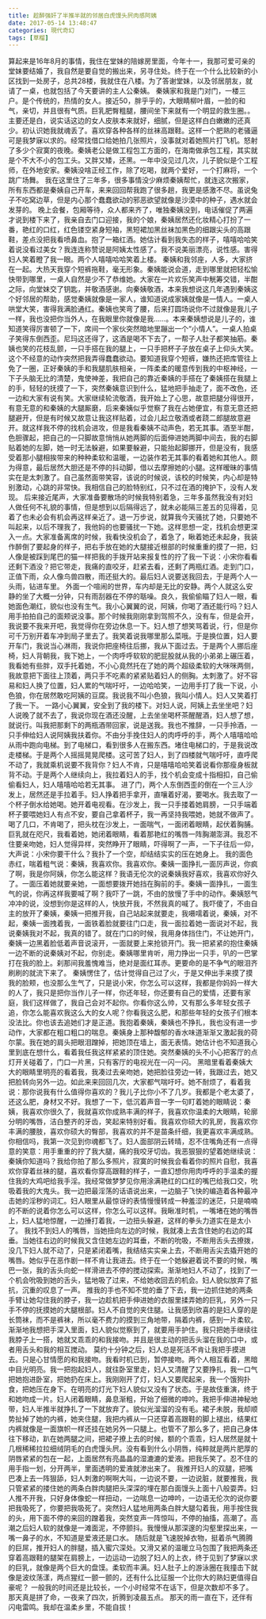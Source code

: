 ```yaml
---
title: 趁醉强奸了半推半就的邻居白虎馒头屄肉感阿姨
date: 2017-05-14 13:48:47
categories: 現代奇幻
tags: [草榴]
---
```

算起来是16年8月的事情，我住在堂妹的陪嫁房里面，今年十一，我那可爱可亲的堂妹要结婚了，我自然是要自觉的搬出来，另寻住处。终于在一个什么比较新的小区找到一处房子，总共28楼，我就住在八楼。为了答谢堂妹，以及邻居朋友，就请了一桌，也就包括了今天要讲的主人公秦姨。
    秦姨家和我是门对门，一楼三户。是个传统的，热情的女人。接近50，胖乎乎的，大眼睛柳叶眉，一脸的和气，亲切，并且很有气质。巨乳肥臀粗腿，腰间坐下来就有一个明显的救生圈。。主要还是白，说实话这边的女人皮肤本来就好，细腻，但是这样白白嫩嫩的还真少。初认识她我就魂丢了。喜欢穿各种各样的丝袜高跟鞋。这样一个肥熟的老骚逼可是我梦寐以求的。经常找借口给她拍几张照片，没事就对着她照片打飞机。怒射了多少个寂寞的夜晚。秦姨老公是做工程包工方面的，在海南做承包工程，其实就是个不大不小的包工头。又胖又矮，还黑。一年中没见过几次，儿子貌似是个工程师，在外地安家。秦姨没啥正经工作，除了吃喝，就两个爱好，一个打麻将，一个跳广场舞。
    我在这里住了三年多，很多事情没少麻烦秦姨帮忙，就连这次搬家，所有东西都是秦姨自己开车，来来回回帮我跑了很多趟，我更是感激不尽。虽说兔子不吃窝边草，但是内心那个蠢蠢欲动的邪恶欲望就像是沙漠中的种子，遇水就会发芽的。
    晚上会餐，包厢等待，众人都来齐了，唯独秦姨没到，电话催促了两遍才说到楼下来了，我亲自去门口迎接，我的个娘，秦姨居然还化妆精心打扮了一番，艳红的口红，红色镂空紧身短袖，黑短裙加黑丝袜加黑色的细跟尖头的高跟鞋，差点没把我看喷鼻血。抱了一箱红酒。她估计看到我失态的样子，嘻嘻哈哈笑着说没看过美女？我连连称赞说是阿姨太性感了。我不说美丽漂亮，说性感。害得妇人笑着瞪了我一眼。两个人嘻嘻哈哈笑着上楼。
    秦姨和我邻座，人多，大家挤在一起。大热天我穿个短裤拖鞋，毫无形象。秦姨能说会道，走到哪里就把轻松愉快带到哪里，一桌人自然是少不了恭维她。大家在一片欢乐笑声中觥筹交错，半酣之际，向堂妹交了钥匙，并敬酒感谢。向秦姨敬酒，本来我想说这几年遇到秦姨这个好邻居的帮助，感觉秦姨就像是一家人，谁知道说成家姨就像是一情人。一桌人哄堂大笑，害得我满脸通红。秦姨也笑弯了腰，后来打圆场说你不过就像是我儿子一样，我也没把你当外人，在我眼里你就像是我……。本来秦姨想说是儿子的，谁知道笑得厉害顿了一下，席间一个家伙突然暗地里蹦出一个“小情人”。一桌人拍桌子笑得东倒西歪。尼玛这还得了，这酒是喝不下去了，一帮子人肚子都笑抽筋。秦姨也笑的花枝乱颤，一只手搭在我的腿上，一只手把杯子子放在桌子上仰头大笑。这个不经意的动作突然把我弄得蠢蠢欲动。要知道我穿个短裤，嫌热还把库管往上免了一圈，正好秦姨的手和我腿肌肤相亲，一阵柔柔的暖意传到我的中枢神经，一下子头脑无比的清楚，鬼使神差，我把自己的靠近秦姨的手搭在了秦姨搭在我腿上的手，轻轻的抚摸了一下，突然秦姨意识到什么，猛地把手抽走了，面不改色，还一边和大家有说有笑。大家继续轮流敬酒，我开始上了心思，故意把腿分得很开，有意无意的和秦姨的大腿厮磨，后来秦姨似乎觉察了我在占她便宜，有意无意还把腿避开，但是有时候又故意让我这样贴着，过会儿起立敬酒或者跷二郎腿故意避开。就这样我不停的找机会进攻，但是我看秦姨不动声色，若无其事。酒至半酣，色胆骤起，把自己的一只脚故意悄悄从她两脚的后面伸进她两脚中间去，我的右脚贴着她的左脚，她一时无法躲避，如果要躲避，只能抬起脚挪开，但是没有，我感受着那小腿相挨带来的种种柔软和温暖，一边装作若无其事的看着她和其他人。颇为得意，最后居然大胆还是不停的抖动脚，借以去摩擦她的小腿。这样暧昧的事情实在是太刺激了。自己虽然面带笑容，该说的时候说，该校的时候笑，内心却是特别激动，心跳的非常快。我相信自己的脸特别红，只不过在酒的掩护下，没有人发现。
    后来接近尾声，大家准备要散场的时候我特别着急，三年多虽然我没有对妇人做任何不礼貌的事情，但是想到以后隔得远了，就未必能隔三差五的见得着，见着了也未必会有机会再这样亲近了。退一万步说，就算我今天骚扰了她，只要她不叫起来，以后不理我了，我他妈的也要骚扰一下她。这样思想一定，找机会想更深入一点。大家准备离席的时候，我看快没机会了，着急了，瞅着她还未起身，我装作醉倒了要起身的样子，把右手放在她的大腿接近根部的时候重重的摸了一把，妇人像是被踩到尾巴的猫一样把我的手拨开站来报复性的拧了我一下说：小宋你看看还剩下酒没？把它带走，我痛的直咬牙，赶紧去看，还剩了两瓶红酒。走到门口，正值下雨，众人像鸟兽四散，雨还挺大的。最后妇人说要送我回去，于是两个人一头雨，钻进车里。
    外面一个喧闹的世界，车内却是无比的安静。两个人就这么安静的坐了大概一分钟，只有雨刮器在不停的聒噪。良久，我偷偷瞄了妇人一眼，看她面色潮红，貌似也没有生气。我小心翼翼的说，阿姨，你喝了酒还能行吗？妇人用手拍拍自己的面颊说没事。那个时候我刚刚拿到驾照不久，没有车，但是会开，我说要不我来开吧，我觉得你在旁边休息一下。妇人想了想笑骂着说，行，但是你可千万别开着车冲到局子里去了。我笑着说我哪里那么菜哦。于是换位置，妇人要开车门，我说当心淋雨，我说你把座椅往后挪，我从下面过去。于是两个人挪后座椅，妇人背朝我，我下她上，一个肉呼呼软软的肥屁股就从我的小弟弟上碾压着，我看她有些胖，双手托着她，不小心竟然托在了她的两个超级柔软的大咪咪两侧，我故意把下面往上顶着，两只手不吃素的紧紧贴着妇人的侧胸。太刺激了。好不容易和妇人换了位置，妇人累的气喘吁吁，一边哈哈笑，一边用手打了我一下说，小色狼，你在居然敢吃阿姨的豆腐。我说我不叫小色狼，我叫小情人。妇人又笑着打了我一下。
    一路小心翼翼，安全到了我的楼下。对妇人说，阿姨上去坐坐吧？妇人说晚了就不去了，我说你现在酒还没醒，上去坐坐喝杯茶醒醒酒，妇人想了想，就说行。叫我把那剩下的两瓶酒带回家，说是送我。我也不推辞，一只手拎酒，一只手伸给妇人说阿姨我扶着你。不由分手挽住妇人的肉呼呼的手，两个人嘻嘻哈哈从雨中跑向电梯。到了电梯口，看到很多人在搬东西。堵住电梯口的，于是我说改走楼梯。于是两个人摇摇晃晃爬楼。这可苦了妇人，到了四楼就气喘吁吁，直呼爬不动了，我就乘机说要不我背你？妇人不肯，只是嘻嘻哈哈笑着说看你那瘦身板就背不动。于是两个人继续向上，我拉着妇人的手，找个机会变成十指相扣，自己偷偷看妇人，妇人嘻嘻哈哈若无其事。
    进了门，两个人东倒西歪的倒在一个三人沙发上，居然还是手拉着手。妇人挣着把手拿开，直嚷着好渴，要喝水。我去取了一个杯子倒水给她喝。她开着电视看。在沙发上，我一只手搂着她肩膀，一只手端着杯子要喂她妇人有点不安，要自己拿着杯子，我一再坚持我喂她，她就不做声了。喝了几口，不肯喝了，把头枕在沙发上，一面喘气，一面闭着眼睛，起伏着胸脯。巨乳就在咫尺，我看着她，她闭着眼睛，看着那艳红的嘴唇一阵胸潮澎湃。我忍不住要亲吻她，妇人觉得异样，突然睁开了眼睛，吓得啊了一声，一下子往后一仰，大声说：小宋你要干什么？我扑了一个空，却结结实实的压在她身上。
我的面色赤红，喘着粗气说：秦姨，我喜欢你。我喜欢你。秦姨一面挣扎一面厉声说，你疯了啊，我是你阿姨，你怎么能这样？我语无伦次的说秦姨我好喜欢，我喜欢你好久了。一面压着她就要亲她，一面想要拨开她挡在胸前的手。秦姨一面挣扎，一面生气的说，你再这样我要喊了啊？我吓了一跳，不由的放慢了手中的动作。秦姨怒气冲冲的说，没想到你是这样的人，快放开我，不然我真的喊了。我吓傻了，不由自主的放开了秦姨，秦姨一把推开我，自己站起来就要走，我嗫嚅着说，秦姨，对不起，秦姨一面拽着我，一面铁着脸就要往门口走，我一面拉着她一面说对不起，我说秦姨我对不起，我真的错了。就在门口的时候，我用身体挡住门，不让她开门，秦姨一边黑着脸低着声音说滚开，一面就要上来抢锁开门。我一把紧紧的抱住秦姨一边不断的说秦姨对不起，你别走。秦姨哪里肯听，用力挣出一只手，叭的一巴掌打在我的脸上。刹那间我羞愧难当，绝对是面红耳赤。更要命的是不争气的眼泪齐刷刷的就流下来了。
    秦姨愣住了，估计觉得自己过了火，于是又伸出手来摸了摸我的脸颊，也没那么生气了，只是说小宋，你怎么可以这样，我都是你妈妈一样大的人了，我只是把你当作儿子一样，你还年轻，你还要有自己的爱情，还要有家庭，我们这样做了，我自己会对不起你。你看你这么帅，又有那么多年轻女孩子追，你怎么能喜欢我这么大的女人呢？你看我这么肥，和那些年轻的女孩子们根本没法比。你也该去追她们才是正道。我抱着秦姨，秦姨也不挣扎，我也没有进一步动作，大家都在粗口粗口的喘息。秦姨身上那种馥郁的香水味道渐渐又激起我的荷尔蒙。我在她的肩头把眼泪蹭掉，把她顶在墙上，面无表情。她估计也不知道我心里到底在想什么，看着我任我这样紧紧的顶住她。突然秦姨的头不小心把客厅的点灯开关碰着了，门口一片黑，只有客厅的电视光在一闪一闪。
    黑暗里看着秦姨大大的眼睛里明亮的看着我，我凑过去亲吻她，她把脸往旁边一转，我跟过去，她又把脸转向另外一边。如此来来回回几次，大家都气喘吁吁。她不耐烦了，看着我说：那你说我有什么值得你喜欢的？我儿子比你小不了几岁。我都是个老太婆了，还这么肥，身材又不好。我想了一下，低沉着声音一字一句盯着她的眼睛说：秦姨，我喜欢你很久了，我就喜欢你成熟丰满的样子，我喜欢你温柔的大眼睛，轮廓分明的嘴唇，洁白整齐的牙齿，笑起来特别好看。我喜欢你硕大的乳房，我喜欢你丰满的腰肢，喜欢你硕大的臀部，我喜欢的并不是苗条纤细，我更喜欢丰满成熟。你相信吗，我第一次见到你魂都飞了。妇人面部阴云转晴，忍不住嘴角还有一点得意的笑意：用手重重的拧了我大腿，痛的我咬牙切齿。我恶狠狠的望着她继续说：秦姨你知道吗？我给你拍了那么多照片，寂寞的时候我会看着你的照片自慰，我喜欢你穿着丝袜的腿，喜欢看你穿高跟鞋的样子，一直幻想你用肉呼呼的手温柔的握住我的大鸡吧给我手淫。我经常做梦梦见你用涂满艳红的口红的嘴巴给我口交，吮吸着我的大鬼头。我一边把最淫荡的话语说出来，一边脑子飞快的编造着各种最冲击她的淫秽的词汇。妇人眼里从最惊讶的表情慢慢转成一种羞涩的迷茫，只是喃喃的不断的说着你怎么可以这样，你怎么可以这样。我瞅准时机，一嘴堵在她的嘴唇上，妇人猛地惊醒，一边捶打着我，一边扭头躲避，这样的拳头力道实在是太小了。
    我找不到妇人的嘴唇，当她扭向左边的时候，我就凑上去含住她的右边的耳垂。当她往右边的时候我又含住她左边的耳垂，不断的吮吸，不断用舌头去撩拨，没几下妇人就不动了，只是紧闭着嘴，我结结实实亲上去，不断用舌尖去撬开她的嘴唇。她似乎在恶作剧一样不肯让我进去。终于在一个她躲避着说不要的时候，嘴巴一张，我的舌头向蛇一样滑进去不停的搅动探索。渐渐地妇人不动了，找到了一个机会吮吸到她的舌头，猛地吸了过来，不给她收回去的机会。妇人貌似放弃了抵抗，沉重的叹息了一声。
    推我的手也不知不觉的垂了下去，我一边抓住她的两条手臂让她勾住我的脖子，我一边趁机把手伸进她的衣服里揉弄她的巨乳，另外一只手不停的抚摸她的大腿根部。妇人不自觉的夹住腿。让我感到欣喜的是妇人穿的是长筒袜，而不是裤袜，所以毫不费力的摸到三角地带，隔着内裤，感到一片柔软。渐渐地我想把手深入里面，妇人貌似觉察到了，就要用手护住。我只把她手继续往我脖子上一搭，她就又乖乖的和我接吻。并且是很主动的把舌头溜在我的口中，或者用舌头和我的相互搅动。
    莫约十分钟之后，妇人总是死活不肯让我把手摸进去。只是心甘情愿的和我接吻。我看时机已到，暂停接吻。两个人相互看着，黑暗中目光明亮。我一把抱起妇人，就往卧室里走，妇人又清醒了又要挣扎，我一口气把她抱进卧室，把她扔在床上。我刚刚开了灯，妇人又要爬起来，我一个饿狗扑食，把她压在身下。在明亮的灯光下妇人貌似又没有了状态。于是故伎重演，终于和她吻成一片。妇人闭着眼睛，鼻息渐粗，开始了细微的呻吟。我把手伸进神秘地带，妇人半推半就挣扎了一下就放弃了。貌似光溜溜的没有毛。裙子未脱，我却顺势扯掉了她的内裤，她夹住腿，我把内裤从一只还穿着高跟鞋的脚上褪出，结果红内裤就像是一面旗帜一样还挂在她另外一只腿上。也管不了那么多了，把自己身体往下移动，趴在她两腿之间，把裙子撩上去的时候，额的个乖乖，妇人居然是就十几根稀稀拉拉细绒阴毛的白虎馒头屄。没有看到什么小阴唇，纯粹就是两片肥厚的阴唇紧紧的包在一起，上面居然有亮晶晶的湿漉漉的爱液。把我乐笑了。忍不住的用手指一划，分开两半，里面透明的爱液就渗出来了。
    我推开妇人的双腿，把嘴巴凑上去一阵狠舔，妇人刺激的啊啊大叫，一边说不要，一边说脏，就要推我，我只管紧紧的搂住她的两条白胖肉腿把头深深的埋在那白面馒头上面十八般耍弄。妇人推不开我，只好身体像蛇一样扭动，一边喘息一边呻吟，一边语无伦次的说你要把我吸死了，你要把我吸死了。突然妇人猛地用两条白胖大腿勾着我，用手按住我的头，用下面不停的来回的蹭着我，突然变声一阵惊叫，不停的抽搐，高潮了。高潮之后妇人软的就像是一滩面泥，不停颤抖。我慢慢从那深邃的沟壑里探出来，一嘴一鼻子的水，不知道是爱液还是口水。
随后就是飞速脱掉衣物，挺着杀气腾腾的巨屌，推开妇人的胖腿，插入蜜穴深处。又滑又紧的温暖立马包围了我把两条还穿着高跟鞋的腿架在肩膀上，一边运动一边脱了妇人的上衣，终于见到了梦寐以求的巨乳，就像是两个巨大的盘馍。柔软而丰满。妇人肚子上的游泳圈在我撞击下就像是波纹荡漾，两点猩红一颤一颤的，还有什么比征服一个比你大的熟妇更值得自豪呢？
    一般我的时间还是比较长，一个小时经常不在话下，但是次数却不多了。那天真是拼了命，一夜来了四次，折腾到凌晨五点。
    那天的雨一直在下，还伴有闪电雷鸣。我却在温柔乡里，不能自拔！